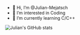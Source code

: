 - 👋 Hi, I’m @Julian-Mejatsch
- 👀 I’m interested in Coding
- 🌱 I’m currently learning C/C++

![Julian's GitHub stats](https://github-readme-stats.vercel.app/api?username=Julian-Mejatsch&count_private=true&show_icons=true&theme=radical)


<!---
Julian-Mejatsch/Julian-Mejatsch is a ✨ special ✨ repository because its `README.md` (this file) appears on your GitHub profile.
You can click the Preview link to take a look at your changes.
--->
